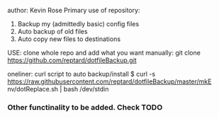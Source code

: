 author: Kevin Rose
Primary use of repository:
1. Backup my (admittedly basic) config files
2. Auto backup of old files 
3. Auto copy new files to destinations

USE:
clone whole repo and add what you want manually:
git clone https://github.com/reptard/dotfileBackup.git

oneliner:
curl script to auto backup/install
$ curl -s https://raw.githubusercontent.com/reptard/dotfileBackup/master/mkE
nv/dotReplace.sh | bash /dev/stdin
### Other functinality to be added. Check TODO ###
